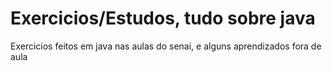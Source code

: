 # Exercicios/Estudos, tudo sobre java
Exercicios feitos em java nas aulas do senai, e alguns aprendizados fora de aula
